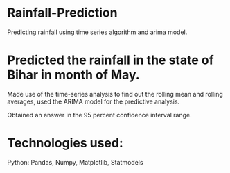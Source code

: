 # Rainfall-Prediction
Predicting rainfall using time series algorithm and arima model.

# Predicted the rainfall in the state of Bihar in month of May.

Made use of the time-series analysis to find out the rolling mean and rolling averages, used the ARIMA model for the predictive analysis.

Obtained an answer in the 95 percent confidence interval range.

# Technologies used:
Python: Pandas, Numpy, Matplotlib, Statmodels
